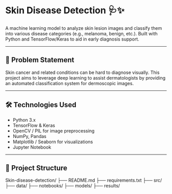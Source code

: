 # Skin Disease Detection 🩺✨

A machine learning model to analyze skin lesion images and classify them into various disease categories (e.g., melanoma, benign, etc.). Built with Python and TensorFlow/Keras to aid in early diagnosis support.

---

## 🧠 Problem Statement  
Skin cancer and related conditions can be hard to diagnose visually. This project aims to leverage deep learning to assist dermatologists by providing an automated classification system for dermoscopic images.

---

## 🛠 Technologies Used  
- Python 3.x  
- TensorFlow & Keras  
- OpenCV / PIL for image preprocessing  
- NumPy, Pandas  
- Matplotlib / Seaborn for visualizations  
- Jupyter Notebook

---

## 📁 Project Structure  
Skin-disease-detection/
├── README.md
├── requirements.txt
├── src/
├── data/
├── notebooks/
├── models/
├── results/



